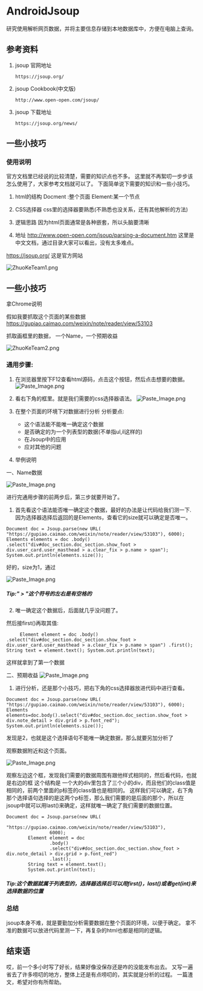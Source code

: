# AndroidJsoup
研究使用解析网页数据，并将主要信息存储到本地数据库中，方便在电脑上查询。

## 参考资料
1. jsoup 官网地址

    `https://jsoup.org/`

2. jsoup Cookbook(中文版)

    `http://www.open-open.com/jsoup/`
3. jsoup 下载地址

    `https://jsoup.org/news/`


## 一些小技巧

### 使用说明
  官方文档里已经说的比较清楚，需要的知识点也不多。
  这里就不再絮叨一步步该怎么使用了，大家参考文档就可以了。
  下面简单说下需要的知识和一些小技巧。
  
1. html的结构
  Docment :整个页面
  Element:某一个节点
  
2. CSS选择器
    css里的选择器要熟悉(不熟悉也没关系，还有其他解析的方法)
    
3. 逻辑思路
  因为html页面通常是各种嵌套，所以头脑要清晰
  
4. 地址
  http://www.open-open.com/jsoup/parsing-a-document.htm
这里是中文文档，通过目录大家可以看出，没有太多难点。

https://jsoup.org/
这是官方网站

![ZhuoKeTeam1.png](http://upload-images.jianshu.io/upload_images/1383797-fa7be66f3cbf3875.png?imageMogr2/auto-orient/strip%7CimageView2/2/w/1240)

## 一些小技巧

拿Chrome说明

假如我要抓取这个页面的某些数据
  https://gupiao.caimao.com/weixin/note/reader/view/53103
  
抓取画框里的数据，
一个Name，一个预期收益

![ZhuoKeTeam2.png](http://upload-images.jianshu.io/upload_images/1383797-834ff55071f8c35d.png?imageMogr2/auto-orient/strip%7CimageView2/2/w/1240)

### 通用步骤:

1. 在浏览器里按下F12查看html源码，点击这个按钮，然后点击想要的数据。
![Paste_Image.png](http://upload-images.jianshu.io/upload_images/1383797-e662a583add707c8.png?imageMogr2/auto-orient/strip%7CimageView2/2/w/1240)

2. 看右下角的框里。就是我们需要的css选择器语法。
![Paste_Image.png](http://upload-images.jianshu.io/upload_images/1383797-ee6953f64b2430ff.png?imageMogr2/auto-orient/strip%7CimageView2/2/w/1240)
3. 在整个页面的环境下对数据进行分析
    分析要点:
    * 这个语法能不能唯一确定这个数据
    * 是否确定的为一个列表型的数据(不单指ul,il这样的)
    * 在Jsoup中的应用
    * 应对其他的问题

4. 举例说明

一、Name数据

![Paste_Image.png](http://upload-images.jianshu.io/upload_images/1383797-b2ea300efd35e033.png?imageMogr2/auto-orient/strip%7CimageView2/2/w/1240)

进行完通用步骤的前两步后，第三步就要开始了。
  
1. 首先看这个语法能否唯一确定这个数据，最好的办法是让代码给我们测一下.
因为选择器选择后返回的是Elements，查看它的size就可以确定是否唯一。

` Document doc = Jsoup.parse(new URL(
					"https://gupiao.caimao.com/weixin/note/reader/view/53103"),
					6000);
			Elements elements = doc
					.body()
					.select("div#doc_section.doc_section.show_foot > div.user_card.user_masthead > a.clear_fix > p.name > span");
			System.out.println(elements.size());
			`

好的，size为1，通过

![Paste_Image.png](http://upload-images.jianshu.io/upload_images/1383797-996d46724cf2c74f.png?imageMogr2/auto-orient/strip%7CimageView2/2/w/1240)

  ##### Tip:" > "这个符号的左右是有空格的
2. 唯一确定这个数据后，后面就几乎没问题了。

然后接first()再取其值:


  `      Element element = doc
					.body()
					.select("div#doc_section.doc_section.show_foot > div.user_card.user_masthead > a.clear_fix > p.name > span")
					.first();
			String text = element.text();
			System.out.println(text);
`

这样就拿到了第一个数据


二、预期收益
![Paste_Image.png](http://upload-images.jianshu.io/upload_images/1383797-edfd75ebbe4afda7.png?imageMogr2/auto-orient/strip%7CimageView2/2/w/1240)


1. 进行分析，还是那个小技巧，把右下角的css选择器放进代码中进行查看。

`
         Document doc = Jsoup.parse(new URL(
					"https://gupiao.caimao.com/weixin/note/reader/view/53103"),
					6000);
			Elements elements=doc.body().select("div#doc_section.doc_section.show_foot > div.note_detail > div.grid > p.font_red");
			System.out.println(elements.size());
			`
			
发现是2，也就是这个选择语句不能唯一确定数据，那么就要另加分析了

观察数据附近和这个页面。


![Paste_Image.png](http://upload-images.jianshu.io/upload_images/1383797-d1f7315cf45f703b.png?imageMogr2/auto-orient/strip%7CimageView2/2/w/1240)

观察左边这个框，发现我们需要的数据周围有跟他样式相同的，然后看代码，也就是右边的框
这个结构是 一个大的div里包含了三个小的div，而且他们的class值是相同的，前两个里面的p标签的class值也是相同的。
这样我们可以确定，右下角那个选择语句选择的是这两个p标签，那么我们需要的是后面的那个，所以在jsoup中就可以用last()来确定，这样就唯一确定了我们需要的数据位置。

    Document doc = Jsoup.parse(new URL(
					"https://gupiao.caimao.com/weixin/note/reader/view/53103"),
					6000);
			Element element = doc
					.body()
					.select("div#doc_section.doc_section.show_foot > div.note_detail > div.grid > p.font_red")
					.last();
			String text = element.text();
			System.out.println(text);

##### Tip:这个数据就属于列表型的，选择器选择后可以用first()，last()或者get(int)来选择数据的位置

###  总结
jsoup本身不难，就是要勤加分析需要数据在整个页面的环境，以便于确定。
拿不准的数据可以放进代码里测一下，再复杂的html也都是相同的逻辑。

## 结束语
哎，前一个多小时写了好长，结果好像没保存还是咋的没能发布出去。
又写一遍省去了许多唠叨的地方，整体上还是有点唠叨的，其实就是分析的过程。
一篇渣文，希望对你有所帮助。

